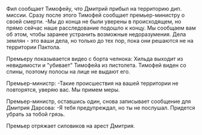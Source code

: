 Фил сообщает Тимофейу, что Дмитрий прибыл на территорию дип. миссии.
Сразу после этого Тимофей сообщает премьер-министру о своей смерти.
-Мы до конца не были уверены в происходящем, но прямо сейчас наше расследование подошло к концу. Мы сообщаем вам об этом, чтобы заранее устранить возможные недоразумения. Дела землян - это ваши дела, но только до тех пор, пока они решаются не на территории Пактола.

Премьеру показывается видео с борта челнока: Хильда выходит из невидимости и "убивает" Тимофейа из пистолета. Тимофей виден со спины, поэтому полосы на лице не выдают его.

Премьер-министр:
-Такие происшествия на вашей территории не повторятся, уверяю вас. Мы примем меры.

Премьер-министр, оставшись один, снова записывает сообщение для Дмитрия Дарсова:
-Я тебя предупреждал, но ты не послушал. Придется убрать за тобой грязь.

Премьер отряжает силовиков на арест Дмитрия.